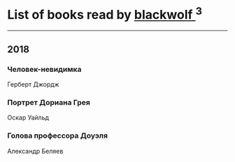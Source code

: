 # List of books read by [blackwolf ](http://vk.com/id236639644)<sup>3</sup>
---

## 2018

### Человек-невидимка
Герберт Джордж


### Портрет Дориана Грея
Оскар Уайльд


### Голова профессора Доуэля
Александр Беляев



